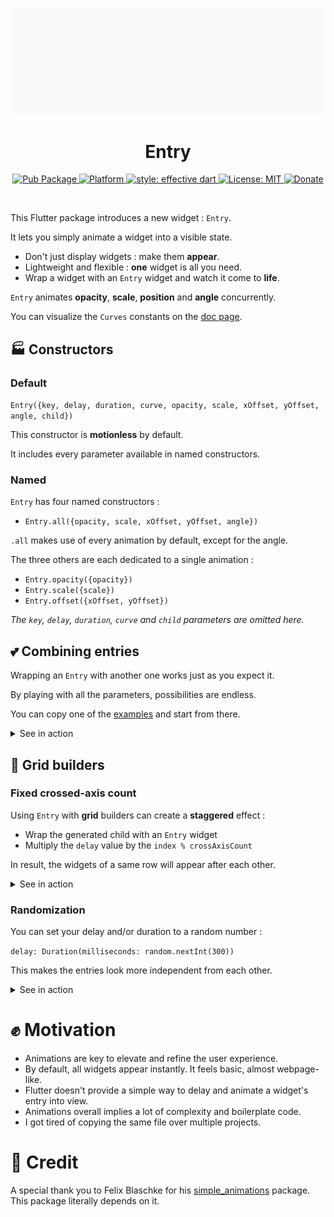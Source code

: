 
<p align="center" >
<img src="entry.gif" alt="entry" />
</p>

<h1 align="center">Entry</h1>

<p align="center">
  <a href="https://pub.dev/packages/entry">
    <img src="https://img.shields.io/pub/v/entry.svg"
      alt="Pub Package" />
  </a>
  <a href="https://flutter.dev">
    <img src="https://img.shields.io/badge/Platform-Flutter-02569B?logo=flutter"
      alt="Platform" />
  </a>
  <a href="https://pub.dev/packages/effective_dart">
    <img src="https://img.shields.io/badge/style-effective_dart-40c4ff.svg"
      alt="style: effective dart" />
  </a>
  <!--br />
  <a href="https://pub.green/packages/entry#channel-stable">
    <img src="https://img.shields.io/endpoint?url=https://pub.green/packages/entry/badge?channel=stable&style=flat"
      alt="Latest compatibility result for Stable channel" />
  </a>
  <a href="https://pub.green/packages/entry#channel-beta">
    <img src="https://img.shields.io/endpoint?url=https://pub.green/packages/entry/badge?channel=beta&style=flat"
      alt="Latest compatibility result for Beta channel" />
  </a>
  <a href="https://pub.green/packages/entry#channel-dev">
    <img src="https://img.shields.io/endpoint?url=https://pub.green/packages/entry/badge?channel=dev&style=flat"
      alt="Latest compatibility result for Dev channel" />
  </a><br /-->
  <!--a href="https://codecov.io/gh/aagarwal1012/Animated-Text-Kit">
    <img src="https://codecov.io/gh/aagarwal1012/Animated-Text-Kit/branch/master/graph/badge.svg"
      alt="Codecov Coverage" />
  </a>
  <a href="https://www.codefactor.io/repository/github/aagarwal1012/animated-text-kit">
    <img src="https://www.codefactor.io/repository/github/aagarwal1012/animated-text-kit/badge"
      alt="CodeFactor" />
  </a-->
  <a href="https://pub.dev/packages/entry/license">
    <img src="https://img.shields.io/github/license/aagarwal1012/animated-text-kit?color=red"
      alt="License: MIT" />
  </a>
  <!--a href="https://github.com/Solido/awesome-flutter#animation">
    <img src="https://img.shields.io/badge/Awesome-Flutter-FC60A8?logo=awesome-lists"
      alt="Awesome Flutter" /-->
  </a>
  <a href="https://www.paypal.me/MickaelHrndz">
    <img src="https://img.shields.io/badge/Donate-PayPal-00457C?logo=paypal"
      alt="Donate" />
  </a>
</p></br>

This Flutter package introduces a new widget : `Entry`.

It lets you simply animate a widget into a visible state.

- Don't just display widgets : make them **appear**.
- Lightweight and flexible : **one** widget is all you need.
- Wrap a widget with an `Entry` widget and watch it come to **life**.

`Entry` animates **opacity**, **scale**, **position** and **angle** concurrently.

You can visualize the `Curves` constants on the  [doc page](https://api.flutter.dev/flutter/animation/Curves-class.html).

## 🏭 Constructors

### Default

`Entry({key, delay, duration, curve, opacity, scale, xOffset, yOffset, angle, child})`

This constructor is **motionless** by default.

It includes every parameter available in named constructors.


### Named

`Entry` has four named constructors :

- `Entry.all({opacity, scale, xOffset, yOffset, angle})`

`.all` makes use of every animation by default, except for the angle.

The three others are each dedicated to a single animation :

- `Entry.opacity({opacity})`
- `Entry.scale({scale})`
- `Entry.offset({xOffset, yOffset})`

_The `key`, `delay`, `duration`, `curve` and `child` parameters are omitted here._

## 💕 Combining entries

Wrapping an `Entry` with another one works just as you expect it.

By playing with all the parameters, possibilities are endless.

You can copy one of the [examples](https://pub.dev/packages/entry/example) and start from there.

<details>
  <summary>See in action</summary>
    <p align="center" >
        <img src="combined.gif" alt="entry" />
    </p>
</details>

## 👷 Grid builders

### Fixed crossed-axis count

Using `Entry` with **grid** builders can create a **staggered** effect :

- Wrap the generated child with an `Entry` widget
- Multiply the `delay` value by the `index % crossAxisCount`

In result, the widgets of a same row will appear after each other.

<details>
  <summary>See in action</summary>
    <p align="center" >
        <img src="staggered.gif" alt="entry" />
    </p>
</details>

### Randomization

You can set your delay and/or duration to a random number :

`delay: Duration(milliseconds: random.nextInt(300))`

This makes the entries look more independent from each other.

<details>
  <summary>See in action</summary>
    <p align="center" >
        <img src="randomized.gif" alt="entry" />
    </p>
</details>

# ✊ Motivation

- Animations are key to elevate and refine the user experience.
- By default, all widgets appear instantly. It feels basic, almost webpage-like.
- Flutter doesn't provide a simple way to delay and animate a widget's entry into view.
- Animations overall implies a lot of complexity and boilerplate code.
- I got tired of copying the same file over multiple projects.

# 🙏 Credit

A special thank you to Felix Blaschke for his [simple_animations](https://pub.dev/packages/simple_animations) package. This package literally depends on it.
